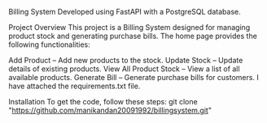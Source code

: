 Billing System
Developed using FastAPI with a PostgreSQL database.

Project Overview
This project is a Billing System designed for managing product stock and generating purchase bills. The home page provides the following functionalities:

Add Product – Add new products to the stock.
Update Stock – Update details of existing products.
View All Product Stock – View a list of all available products.
Generate Bill – Generate purchase bills for customers.
I have attached the requirements.txt file.

Installation
To get the code, follow these steps:
git clone "https://github.com/manikandan20091992/billingsystem.git"



